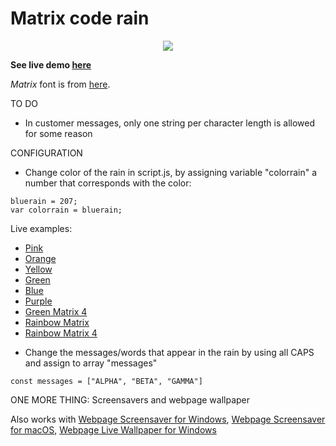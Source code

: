 Matrix code rain
================


<p align="center">
<img src="https://github.com/janemiceli/matrix/blob/gh-pages/media/matrix.gif">
</p>


**See live demo [here](https://janemiceli.github.io/matrix/)**

*Matrix* font is from [here](http://www.dafont.com/matrix-code-nfi.font).

TO DO
- In customer messages, only one string per character length is allowed for some reason

CONFIGURATION 
- Change color of the rain in script.js, by assigning variable "colorrain" a number that corresponds with the color:
```
bluerain = 207;
var colorrain = bluerain;
```
Live examples:
 * [Pink](https://janemiceli.github.io/Happy_birthday_aria/)
 * [Orange](https://janemiceli.github.io/susanbauter/)
 * [Yellow](https://janemiceli.github.io/Happy_birthday_connor/)
 * [Green](https://janemiceli.github.io/matrix_tim/)
 * [Blue](https://janemiceli.github.io/matrix)
 * [Purple](https://janemiceli.github.io/Happy_birthday_angie/)
 * [Green Matrix 4](https://janemiceli.github.io/matrix4)
 * [Rainbow Matrix](https://janemiceli.github.io/matrixrainbow)
 * [Rainbow Matrix 4](https://janemiceli.github.io/matrix4rainbow)

- Change the messages/words that appear in the rain by using all CAPS and assign to array "messages"
```
const messages = ["ALPHA", "BETA", "GAMMA"]
```

ONE MORE THING: Screensavers and webpage wallpaper

Also works with [Webpage Screensaver for Windows](https://github.com/janemiceli/web-page-screensaver-windows), [Webpage Screensaver for macOS](https://github.com/janemiceli/web-page-screensaver-macos), [Webpage Live Wallpaper for Windows](https://github.com/janemiceli/AutoWall)
